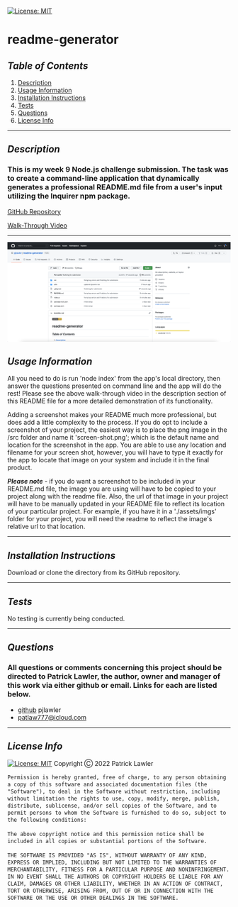  [![License: MIT](https://img.shields.io/badge/License-MIT-yellow.svg)](https://opensource.org/licenses/MIT)
 # readme-generator
 ## *Table of Contents*
1. [Description](#description)
2. [Usage Information](#usage-information)
3. [Installation Instructions](#installation-instructions)
4. [Tests](#tests)
5. [Questions](#questions)
6. [License Info](#license-info)

 _ _ _
 ## *Description*
 ### This is my week 9 Node.js challenge submission. The task was to create a command-line application that dynamically generates a professional README.md file from a user's input utilizing the Inquirer npm package.  

 [GitHub Repository](https://github.com/pjlawler/readme-generator)
 
 [Walk-Through Video](https://watch.screencastify.com/v/NZJszpz2PVNLwlEF2GW8)
 _ _ _
 ![Screen Shot](./assets/imgs/screen-shot.png)
 
 ## *Usage Information*
  All you need to do is run 'node index' from the app's local directory, then answer the questions presented on command line and the app will do the rest! Please see the above walk-through video in the description section of this README file for a more detailed demonstration of its functionality.

  Adding a screenshot makes your README much more professional, but does add a little complexity to the process. If you do opt to include a screenshot of your project, the easiest way is to place the png image in the /src folder and name it 'screen-shot.png'; which is the default name and location for the screenshot in the app. You are able to use any location and filename for your screen shot, however, you will have to type it exactly for the app to locate that image on your system and include it in the final product.
  
  ***Please note*** - if you do want a screenshot to be included in your README.md file, the image you are using will have to be copied to your project along with the readme file.  Also, the url of that image in your project will have to be manually updated in your README file to reflect its location of your particular project. For example, if you have it in a './assets/imgs' folder for your project, you will need the readme to reflect the image's relative url to that location.
  - - -
 ## *Installation Instructions*
  Download or clone the directory from its GitHub repository.
  - - -
 ## *Tests*
  No testing is currently being conducted.
  - - -
 
 ## *Questions*
 ###   All questions or comments concerning this project should be directed to Patrick Lawler, the author, owner and manager of this work via either github or email. Links for each are listed below.
 - [github](https://github.com/pjlawler) pjlawler
 - patlaw777@icloud.com
 _ _ _
 ## *License Info*
  [![License: MIT](https://img.shields.io/badge/License-MIT-yellow.svg)](https://opensource.org/licenses/MIT)  Copyright Ⓒ 2022 Patrick Lawler
      
    Permission is hereby granted, free of charge, to any person obtaining a copy of this software and associated documentation files (the "Software"), to deal in the Software without restriction, including without limitation the rights to use, copy, modify, merge, publish, distribute, sublicense, and/or sell copies of the Software, and to permit persons to whom the Software is furnished to do so, subject to the following conditions:
    
    The above copyright notice and this permission notice shall be included in all copies or substantial portions of the Software.
    
    THE SOFTWARE IS PROVIDED "AS IS", WITHOUT WARRANTY OF ANY KIND, EXPRESS OR IMPLIED, INCLUDING BUT NOT LIMITED TO THE WARRANTIES OF MERCHANTABILITY, FITNESS FOR A PARTICULAR PURPOSE AND NONINFRINGEMENT. IN NO EVENT SHALL THE AUTHORS OR COPYRIGHT HOLDERS BE LIABLE FOR ANY CLAIM, DAMAGES OR OTHER LIABILITY, WHETHER IN AN ACTION OF CONTRACT, TORT OR OTHERWISE, ARISING FROM, OUT OF OR IN CONNECTION WITH THE SOFTWARE OR THE USE OR OTHER DEALINGS IN THE SOFTWARE.